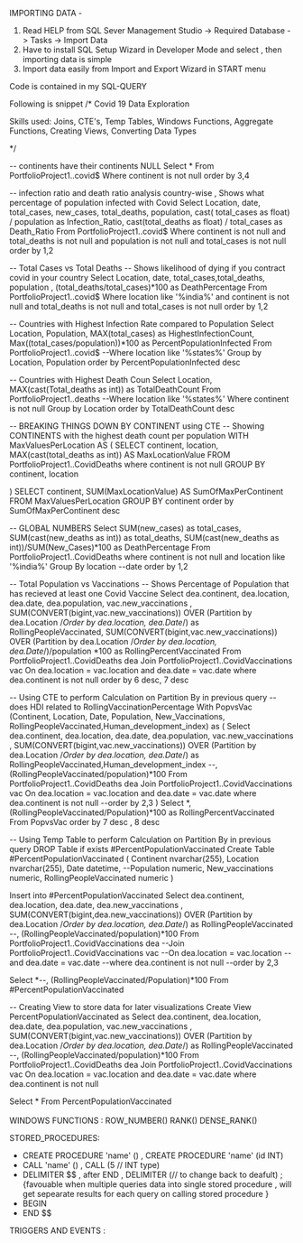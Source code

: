 IMPORTING DATA -
1. Read HELP from SQL Sever Management Studio -> Required Database -> Tasks -> Import Data 
2. Have to install SQL Setup Wizard in Developer Mode and select  , then importing data is simple
3. Import data easily from Import and Export Wizard in START menu

Code is contained in my SQL-QUERY

Following is snippet
/*
Covid 19 Data Exploration 

Skills used: Joins, CTE's, Temp Tables, Windows Functions, Aggregate Functions, Creating Views, Converting Data Types

*/


-- continents have their continents NULL
Select *
From PortfolioProject1..covid$
Where continent is not null 
order by 3,4



-- infection ratio and death ratio analysis country-wise , Shows what percentage of population infected with Covid
Select Location, date, total_cases, new_cases, total_deaths, population, cast( total_cases as float) / population as Infection_Ratio, cast(total_deaths as float) / total_cases as Death_Ratio
From PortfolioProject1..covid$
Where continent is not null 
and total_deaths is not null
and population is not null 
 and total_cases is not null 
order by 1,2


-- Total Cases vs Total Deaths
-- Shows likelihood of dying if you contract covid in your country
Select Location, date, total_cases,total_deaths, population , (total_deaths/total_cases)*100 as DeathPercentage
From PortfolioProject1..covid$
Where location like '%india%'
and continent is not null 
and total_deaths is not null
and total_cases is not null 
order by 1,2



-- Countries with Highest Infection Rate compared to Population
Select Location, Population, MAX(total_cases) as HighestInfectionCount,  Max((total_cases/population))*100 as PercentPopulationInfected
From PortfolioProject1..covid$
--Where location like '%states%'
Group by Location, Population
order by PercentPopulationInfected desc




-- Countries with Highest Death Coun
Select Location, MAX(cast(Total_deaths as int)) as TotalDeathCount
From PortfolioProject1..deaths
--Where location like '%states%'
Where continent is not null 
Group by Location
order by TotalDeathCount desc



-- BREAKING THINGS DOWN BY CONTINENT using CTE
-- Showing CONTINENTS with the highest death count per population
WITH MaxValuesPerLocation AS (
    SELECT continent,
           location,
           MAX(cast(total_deaths as int)) AS MaxLocationValue
    FROM PortfolioProject1..CovidDeaths
	where continent is not null
    GROUP BY continent, location
	
)
SELECT continent,
       SUM(MaxLocationValue) AS SumOfMaxPerContinent
FROM MaxValuesPerLocation
GROUP BY continent
order by SumOfMaxPerContinent desc




-- GLOBAL NUMBERS
Select SUM(new_cases) as total_cases, SUM(cast(new_deaths as int)) as total_deaths, SUM(cast(new_deaths as int))/SUM(New_Cases)*100 as DeathPercentage
From PortfolioProject1..CovidDeaths
where continent is not null 
and location like '%india%'
Group By location --date
order by 1,2




-- Total Population vs Vaccinations
-- Shows Percentage of Population that has recieved at least one Covid Vaccine
Select dea.continent, dea.location, dea.date, dea.population, vac.new_vaccinations
, SUM(CONVERT(bigint,vac.new_vaccinations)) OVER (Partition by dea.Location /*Order by dea.location, dea.Date*/) as RollingPeopleVaccinated, SUM(CONVERT(bigint,vac.new_vaccinations)) OVER (Partition by dea.Location  /*Order by dea.location, dea.Date*/)/population *100 as RollingPercentVaccinated
From PortfolioProject1..CovidDeaths dea
Join PortfolioProject1..CovidVaccinations vac
	On dea.location = vac.location
	and dea.date = vac.date
where dea.continent is not null 
order by  6 desc, 7 desc 






-- Using CTE to perform Calculation on Partition By in previous query
-- does HDI related to RollingVaccinationPercentage
With PopvsVac (Continent, Location, Date, Population, New_Vaccinations, RollingPeopleVaccinated,Human_development_index)
as
(
Select dea.continent, dea.location, dea.date, dea.population, vac.new_vaccinations
, SUM(CONVERT(bigint,vac.new_vaccinations)) OVER (Partition by dea.Location /*Order by dea.location, dea.Date*/) as RollingPeopleVaccinated,Human_development_index
--, (RollingPeopleVaccinated/population)*100
From PortfolioProject1..CovidDeaths dea
Join PortfolioProject1..CovidVaccinations vac
	On dea.location = vac.location
	and dea.date = vac.date
where dea.continent is not null 
--order by 2,3
)
Select *, (RollingPeopleVaccinated/Population)*100 as RollingPercentVaccinated
From PopvsVac
order by 7 desc , 8 desc





-- Using Temp Table to perform Calculation on Partition By in previous query
DROP Table if exists #PercentPopulationVaccinated
Create Table #PercentPopulationVaccinated
(
Continent nvarchar(255),
Location nvarchar(255),
Date datetime,
--Population numeric,
New_vaccinations numeric,
RollingPeopleVaccinated numeric
)

Insert into #PercentPopulationVaccinated
Select dea.continent, dea.location, dea.date, dea.new_vaccinations
, SUM(CONVERT(bigint,dea.new_vaccinations)) OVER (Partition by dea.Location /*Order by dea.location, dea.Date*/) as RollingPeopleVaccinated
--, (RollingPeopleVaccinated/population)*100
From PortfolioProject1..CovidVaccinations dea
--Join PortfolioProject1..CovidVaccinations vac
	--On dea.location = vac.location
	--and dea.date = vac.date
--where dea.continent is not null 
--order by 2,3

Select *--, (RollingPeopleVaccinated/Population)*100
From #PercentPopulationVaccinated





-- Creating View to store data for later visualizations
Create View PercentPopulationVaccinated as
Select dea.continent, dea.location, dea.date, dea.population, vac.new_vaccinations
, SUM(CONVERT(bigint,vac.new_vaccinations)) OVER (Partition by dea.Location /*Order by dea.location, dea.Date*/) as RollingPeopleVaccinated
--, (RollingPeopleVaccinated/population)*100
From PortfolioProject1..CovidDeaths dea
Join PortfolioProject1..CovidVaccinations vac
	On dea.location = vac.location
	and dea.date = vac.date
where dea.continent is not null 

Select *
From PercentPopulationVaccinated
<br>
<br>
WINDOWS FUNCTIONS :
ROW_NUMBER()
RANK()
DENSE_RANK()
<br>

STORED_PROCEDURES: 
- CREATE PROCEDURE 'name' () , CREATE PROCEDURE 'name' (id INT) 
-  CALL 'name' () , CALL (5 // INT type)
-  DELIMITER $$ , after END , DELIMITER (// to change back to deafult) ;  {favouable when multiple queries data into single stored procedure , will get sepearate results for each query on calling stored procedure } 
-   BEGIN
-   END $$


TRIGGERS AND EVENTS :
